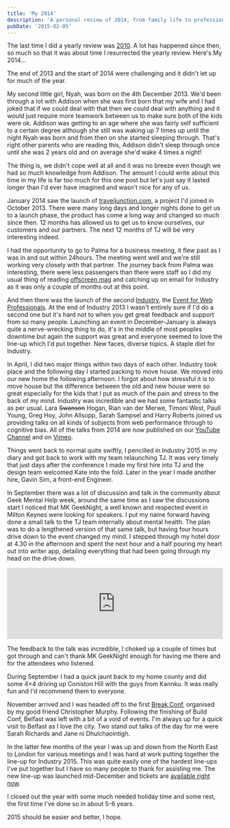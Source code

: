 ```yaml
---
title: 'My 2014'
description: 'A personal review of 2014, from family life to professional achievements'
pubDate: '2015-02-05'
---
```


The last time I did a yearly review was [2010](http://www.gavinelliott.co.uk/2010/12/2010-in-review-and-goals-for-2011/ "2010"). A lot has happened since then, so much so that it was about time I resurrected the yearly review. Here's My 2014…

The end of 2013 and the start of 2014 were challenging and it didn't let up for much of the year.

My second little girl, Nyah, was born on the 4th December 2013. We'd been through a lot with Addison when she was first born that my wife and I had joked that if we could deal with that then we could deal with anything and it would just require more teamwork between us to make sure both of the kids were ok. Addison was getting to an age where she was fairly self sufficient to a certain degree although she still was waking up 7 times up until the night Nyah was born and from then on she started sleeping through. That's right other parents who are reading this, Addison didn't sleep through once until she was 2 years old and on average she'd wake 4 times a night!

The thing is, we didn't cope well at all and it was no breeze even though we had so much knowledge from Addison. The amount I could write about this time in my life is far too much for this one post but let's just say it lasted longer than I'd ever have imagined and wasn't nice for any of us.

January 2014 saw the launch of [traveljunction.com](https://traveljunction.com "traveljunction.com"), a project I'd joined in October 2013. There were many long days and longer nights done to get us to a launch phase, the product has come a long way and changed so much since then. 12 months has allowed us to get us to know ourselves, our customers and our partners. The next 12 months of TJ will be very interesting indeed.

I had the opportunity to go to Palma for a business meeting, it flew past as I was in and out within 24hours. The meeting went well and we're still working very closely with that partner. The journey back from Palma was interesting, there were less passengers than there were staff so I did my usual thing of reading [offscreen mag](http://offscreenmag.com "offscreen mag") and catching up on email for Industry as it was only a couple of months out at this point.

And then there was the launch of the second [Industry](http://2014.industryconf.com/ "Industry Conf 2014"), the [Event for Web Professionals](http://industryconf.com "Industry Conf"). At the end of Industry 2013 I wasn't entirely sure if I'd do a second one but it's hard not to when you get great feedback and support from so many people. Launching an event in December-January is always quite a nerve-wrecking thing to do, it's in the middle of most peoples downtime but again the support was great and everyone seemed to love the line-up which I'd put together. New faces, diverse topics. A staple diet for Industry.

In April, I did two major things within two days of each other. Industry took place and the following day I started packing to move house. We moved into our new home the following afternoon. I forgot about how stressful it is to move house but the difference between the old and new house were so great especially for the kids that I put as much of the pain and stress to the back of my mind. Industry was incredible and we had some fantastic talks as per usual. Lara <del>Swanson</del> Hogan, Rian van der Merwe, Timoni West, Paull Young, Greg Hoy, John Allsopp, Sarah Sampsel and Harry Roberts joined us providing talks on all kinds of subjects from web performance through to cognitive bias. All of the talks from 2014 are now published on our [YouTube Channel](https://www.youtube.com/watch?v=Y9S611bcpXQ&list=PLxIVE2ZZ0maD214ccOZ1A7JycQytSQMp8 "Industry Conf Videos") and on [Vimeo](http://vimeo.com/industryconf "Industry Conf Videos").

Things went back to normal quite swiftly, I pencilled in Industry 2015 in my diary and got back to work with my team relaunching TJ. It was very timely that just days after the conference I made my first hire into TJ and the design team welcomed Kate into the fold. Later in the year I made another hire, Gavin Sim, a front-end Engineer.

In September there was a lot of discussion and talk in the community about Geek Mental Help week, around the same time as I saw the discussions start I noticed that MK GeekNight, a well known and respected event in Milton Keynes were looking for speakers. I put my name forward having done a small talk to the TJ team internally about mental health. The plan was to do a lengthened version of that same talk, but having four hours drive down to the event changed my mind. I stepped through my hotel door at 4.30 in the afternoon and spent the next hour and a half pouring my heart out into writer app, detailing everything that had been going through my head on the drive down.

<iframe frameborder="no" height="166" scrolling="no" src="https://w.soundcloud.com/player/?url=https%3A//api.soundcloud.com/tracks/174520409&color=ff5500&auto_play=false&hide_related=false&show_comments=true&show_user=true&show_reposts=false" width="100%"></iframe>

The feedback to the talk was incredible, I choked up a couple of times but got through and can't thank MK GeekNight enough for having me there and for the attendees who listened.

During September I had a quick jaunt back to my home county and did some 4×4 driving up Coniston Hill with the guys from Kannku. It was really fun and I'd recommend them to everyone.

November arrived and I was headed off to the first [Break Conf](http://breakconf.org "Break Conf"), organised by my good friend Christopher Murphy. Following the finishing of Build Conf, Belfast was left with a bit of a void of events. I'm always up for a quick visit to Belfast as I love the city. Two stand out talks of the day for me were Sarah Richards and Jane ni Dhulchaointigh.

In the latter few months of the year I was up and down from the North East to London for various meetings and I was hard at work putting together the line-up for Industry 2015. This was quite easily one of the hardest line-ups I've put together but I have so many people to thank for assisting me. The new line-up was launched mid-December and tickets are [available right now](http://industryconf.com "Industry Conf").

I closed out the year with some much needed holiday time and some rest, the first time I've done so in about 5-6 years.

2015 should be easier and better, I hope.
